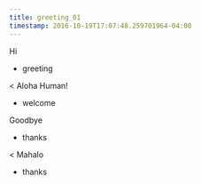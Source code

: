 ```yaml
---
title: greeting_01
timestamp: 2016-10-19T17:07:48.259701964-04:00
---
```


Hi
* greeting

< Aloha Human!
* welcome

Goodbye
* thanks

< Mahalo
* thanks
